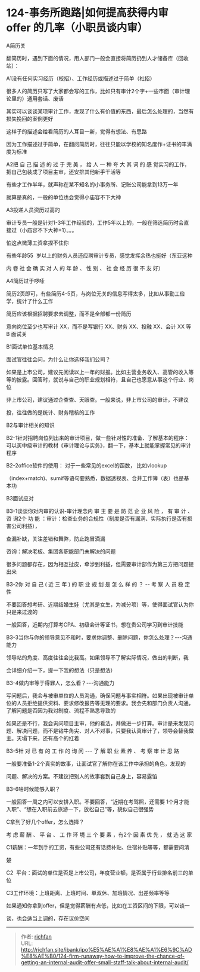 # 124-事务所跑路|如何提高获得内审 offer 的几率（小职员谈内审）

A简历关

翻简历时，遇到下面的情况，用人部门一般会直接将简历扔到人才储备库（回收站）：

A1没有任何实习经历（校招）、工作经历或描述过于简单（社招）

很多人的简历只写了大家都会写的工作，比如只有审计2个字+一些市面（审计理论里的）通用套话、废话

其实可以谈谈某项审计工作，发现了什么有价值的东西，最后怎么处理的，当然有损失挽回的案例更好

这样子的描述会给看简历的人耳目一新，觉得有想法、有思路

因为工作描述过于简单，在翻阅简历时，往往只能以学校的知名度作+证书的丰满度为标准

A2把 自 己 描 述 的 过 于 完 美 ， 给 人 一 种 夸 大 其 词 的 感 觉实习的工作，把自己包装成了项目主审，还安排其他新手干活等

有些才工作半年，就声称在某不知名的小事务所、记账公司能拿到13万一年

  

就算是真的，一般的单位也会觉得小庙容不下大神

A3投递人员资历过高的

审计专员一般是针对1-3年工作经验的，工作5年以上的，一般在筛选简历时会直接过（小庙容不下大神+1）。。。

怕这点微薄工资拿捏不住你

有些年龄55  岁以上的财务人员还应聘审计专员，感觉发挥余热也挺好（东亚这种

内 卷 社 会 确 实 对 人 的 年 龄 、 性 别 、 社 会 经 历 很 不 友 好）

A4简历过于啰嗦

简历2页即可，有些简历4-5页，与岗位无关的信息写得太多，比如从事勤工俭学，统计了什么工作

简历应该根据招聘要求去调整，而不是全部都一份简历

意向岗位至少也写审计 XX，而不是写银行 XX、财务 XX、投融 XX、会计 XX 等B 面试关

B1面试单位基本情况

面试官往往会问，为什么让你选择我们公司？

  

如果是上市公司，建议先阅读以上一年的财报。比如主营业务收入、高管的收入等等的披露。回答时，就说与自己的职业规划相符，且自己也愿意从事这个行业、岗位

非上市公司，建议通过企查查、天眼查。一般来说，非上市公司的审计，不建议

投，往往做的是统计、财务稽核的工作

B2与审计相关的知识

B2-1针对招聘岗位列出来的审计项目，做一些针对性的准备、了解基本的程序：可以买中级审计的教材《审计理论与实务》，翻一下，基本上就能掌握常见的审计程序

B2-2office软件的使用： 对于一些常见的excel的函数， 比如vlookup

（index+match)、sumif等语句要熟悉，数据透视表、合并工作簿（表）也是基本功

B3面试应对

B3-1谈谈你对内审的认识-审计理念内 审 主 要 是 防 范 企 业 风 险 ， 有 审 计 、 咨 询2个 功 能 ：审计：检查业务的合规性（制度是否有漏洞、实际执行是否有损害公司利益），

查漏补缺，关注差错和舞弊，防止跑冒滴漏

咨询：解决老板、集团各职能部门未解决的问题

  

很多问题都存在，因为相互扯皮，牵涉到利益，但需要审计部作为第三方把问题提出来

B3-2你 对 自 己 ( 近 三 年 ) 的 职 业 规 划 是 怎 么 样 的 ？ -- 考 察 人 员 稳 定 性

不要回答想考研、近期结婚生娃（尤其是女生，为减分项）等，使得面试官认为你只是来过渡的

一般回答，近期内打算考CPA、初级会计等证书，想在贵公司学习到审计技能

B3-3当你与你的领导意见不和时，要求你调整、删除问题，你怎么处理？---沟通能力

领导站的角度、高度往往会比我高。如果领导不了解实际情况，做出的判断，我

会详细介绍一下，提一下我的想法（只是想法）

B3-4做内审等于得罪人，怎么看？---沟通能力

写问题后，我会与被审单位的人员沟通，确保问题与事实相符。如果出现被审计单位的人员拒绝提供资料、要求修改报告等无理的要求。我会先和部门负责人沟通，了解问题是否因为我对制度、流程不熟悉导致的

  

如果还是不行，我会询问项目主审，他的看法，并做进一步打算。审计是来发现问题、解决问题，而不是钻牛角尖、对人不对事，只要我认真审计了，领导会替我做主。天塌下来，还有高个的扛着

B3-5针 对 已 有 的 工 作 的 询 问 --- 了 解 职 业 素 养 、 考 察 审 计 思 路

一般要准备1-2个真实的故事，让面试官了解你在该工作中承担的角色，发现的

问题、解决的方案。不建议把别人的故事套到自己身上，容易露馅

B3-6啥时候能够入职？

一般回答一周之内可以安排入职。不要回答，“近期在考驾照，还需要 1个月才能入职”、“想在入职前去旅游一下，放松自己”等，貌似自己很强势

C拿到了好几个offer，怎么选择？

考 虑 薪 酬 、 平 台 、 工 作 环 境 三 个 要 素 ，有2个 因 素 优 先 ， 就 选 这 家

C1薪酬：一年到手的工资，有些公司还有话费补贴、住宿补贴等等，都需要问清

楚

C2  平台：面试的单位是否是上市公司，年度营业额，是否属于行业排名前三的单位

C3工作环境：上班距离、上班时间、单双休、加班情况、出差频率等等

  

如果通知你拿到offer，但是觉得薪酬有点低，比如在工资区间的下限，可以谈一

谈，也会适当上调的，存在议价空间

---

> 作者: [richfan](https://richfan.site/)  
> URL: http://richfan.site/ibank/ipo%E5%AE%A1%E8%AE%A1%E6%9C%AD%E8%AE%B0/124-firm-runaway-how-to-improve-the-chance-of-getting-an-internal-audit-offer-small-staff-talk-about-internal-audit/  

